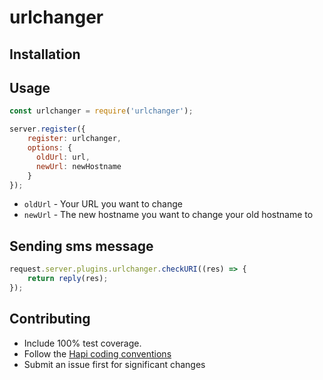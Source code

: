 # urlchanger

## Installation


## Usage
```js
const urlchanger = require('urlchanger');

server.register({
    register: urlchanger,
    options: {
      oldUrl: url,
      newUrl: newHostname
    }
});
```
* `oldUrl` - Your URL you want to change
* `newUrl` - The new hostname you want to change your old hostname to

## Sending sms message
```js
request.server.plugins.urlchanger.checkURI((res) => {
    return reply(res);
});
```

## Contributing
* Include 100% test coverage.
* Follow the [Hapi coding conventions](http://hapijs.com/styleguide)
* Submit an issue first for significant changes
